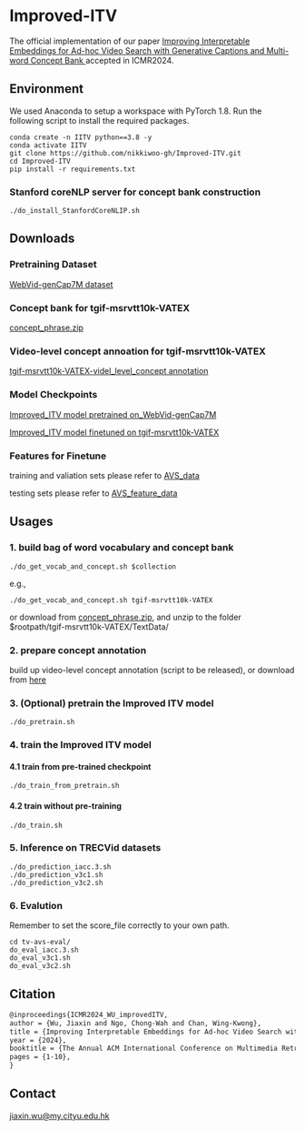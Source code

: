 # Improved-ITV
The official implementation of our paper [Improving Interpretable Embeddings for Ad-hoc Video Search with Generative Captions and Multi-word Concept Bank ](https://arxiv.org/abs/2404.06173) accepted in ICMR2024.
## Environment

We used Anaconda to setup a workspace with PyTorch 1.8. Run the following script to install the required packages.

```shell
conda create -n IITV python==3.8 -y
conda activate IITV
git clone https://github.com/nikkiwoo-gh/Improved-ITV.git
cd Improved-ITV
pip install -r requirements.txt
```

### Stanford coreNLP server for concept bank construction
```shell
./do_install_StanfordCoreNLIP.sh
```

## Downloads

### Pretraining Dataset

[WebVid-genCap7M dataset](https://drive.google.com/file/d/18Dh20_ZlSGJ_XAFM2P5dpd3qSIR-vSBJ/view)

### Concept bank for tgif-msrvtt10k-VATEX

[concept_phrase.zip](https://portland-my.sharepoint.com/:u:/g/personal/jiaxinwu9-c_my_cityu_edu_hk/EZZ4l3eo675DmXh0afsPRF8B6rIp8V02WBOJKtv8tPkaxw?e=2iq38f)

### Video-level concept annoation for tgif-msrvtt10k-VATEX

 [tgif-msrvtt10k-VATEX-videl_level_concept annotation](https://portland-my.sharepoint.com/:u:/g/personal/jiaxinwu9-c_my_cityu_edu_hk/EbKBY5x-zqNIhvpgIabA20IBIqhlFd8Yu6rQNEXkNkhynw?e=ihU9je) 

### Model Checkpoints
[Improved_ITV model pretrained on_WebVid-genCap7M](https://drive.google.com/file/d/1hif1yS_8H4ap-FtZqdQx4Ug_Joh8CRtM/view?usp=sharing)

[Improved_ITV model finetuned on tgif-msrvtt10k-VATEX](https://drive.google.com/file/d/1fB-U6XrCFfj_n23oB6kvCtO7nw8JQsh_/view?usp=sharing)

### Features for Finetune
training and valiation sets please refer to [AVS_data](https://github.com/nikkiwoo-gh/AVS_data)

testing sets please refer to [AVS_feature_data](https://github.com/jiaxinwoo/AVS_feature_data)


## Usages


### 1. build bag of word vocabulary and concept bank
```shell
./do_get_vocab_and_concept.sh $collection
```

e.g.,
```shell
./do_get_vocab_and_concept.sh tgif-msrvtt10k-VATEX 
```
or download from [concept_phrase.zip](https://portland-my.sharepoint.com/:u:/g/personal/jiaxinwu9-c_my_cityu_edu_hk/EZZ4l3eo675DmXh0afsPRF8B6rIp8V02WBOJKtv8tPkaxw?e=2iq38f), and unzip to the folder $rootpath/tgif-msrvtt10k-VATEX/TextData/
### 2. prepare concept annotation
build up video-level concept annotation (script to be released), or download from [here](https://portland-my.sharepoint.com/:u:/g/personal/jiaxinwu9-c_my_cityu_edu_hk/EbKBY5x-zqNIhvpgIabA20IBIqhlFd8Yu6rQNEXkNkhynw?e=ihU9je)   

### 3. (Optional) pretrain the Improved ITV model
```shell
./do_pretrain.sh
```

### 4. train the Improved ITV model

#### 4.1 train from pre-trained checkpoint
```shell
./do_train_from_pretrain.sh
```
#### 4.2 train without pre-training
```shell
./do_train.sh
```
### 5. Inference on TRECVid datasets
```shell
./do_prediction_iacc.3.sh
./do_prediction_v3c1.sh
./do_prediction_v3c2.sh
```

### 6. Evalution
Remember to set the score_file correctly to your own path.
```shell
cd tv-avs-eval/
do_eval_iacc.3.sh
do_eval_v3c1.sh
do_eval_v3c2.sh
```

## Citation

```latex
@inproceedings{ICMR2024_WU_improvedITV,
author = {Wu, Jiaxin and Ngo, Chong-Wah and Chan, Wing-Kwong},
title = {Improving Interpretable Embeddings for Ad-hoc Video Search with Generative Captions and Multi-word Concept Bank},
year = {2024},
booktitle = {The Annual ACM International Conference on Multimedia Retrieval},
pages = {1-10},
}
```



## Contact
jiaxin.wu@my.cityu.edu.hk
